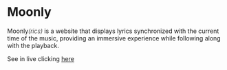 # Moonly

Moonly<span style="font-weight: 300;"><i>(rics)</i></span> is a website that displays lyrics synchronized with the current time of the music, providing an immersive experience while following along with the playback.

See in live clicking [here](https://maxwellolliver.github.io/moonly/)
